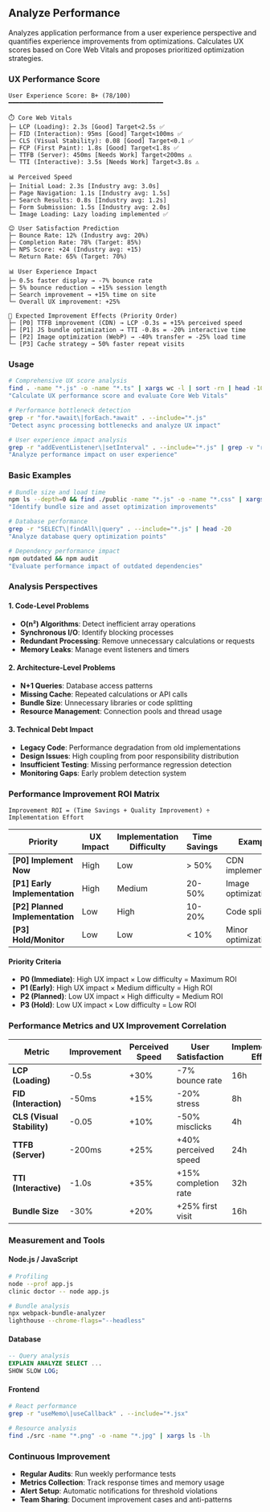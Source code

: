 ## Analyze Performance

Analyzes application performance from a user experience perspective and quantifies experience improvements from optimizations. Calculates UX scores based on Core Web Vitals and proposes prioritized optimization strategies.

### UX Performance Score

```text
User Experience Score: B+ (78/100)
━━━━━━━━━━━━━━━━━━━━━━━━━━━━━━━━━━━━━━━━━━━

⏱️ Core Web Vitals
├─ LCP (Loading): 2.3s [Good] Target<2.5s ✅
├─ FID (Interaction): 95ms [Good] Target<100ms ✅
├─ CLS (Visual Stability): 0.08 [Good] Target<0.1 ✅
├─ FCP (First Paint): 1.8s [Good] Target<1.8s ✅
├─ TTFB (Server): 450ms [Needs Work] Target<200ms ⚠️
└─ TTI (Interactive): 3.5s [Needs Work] Target<3.8s ⚠️

📊 Perceived Speed
├─ Initial Load: 2.3s [Industry avg: 3.0s]
├─ Page Navigation: 1.1s [Industry avg: 1.5s]
├─ Search Results: 0.8s [Industry avg: 1.2s]
├─ Form Submission: 1.5s [Industry avg: 2.0s]
└─ Image Loading: Lazy loading implemented ✅

😊 User Satisfaction Prediction
├─ Bounce Rate: 12% (Industry avg: 20%)
├─ Completion Rate: 78% (Target: 85%)
├─ NPS Score: +24 (Industry avg: +15)
└─ Return Rate: 65% (Target: 70%)

📊 User Experience Impact
├─ 0.5s faster display → -7% bounce rate
├─ 5% bounce reduction → +15% session length
├─ Search improvement → +15% time on site
└─ Overall UX improvement: +25%

🎯 Expected Improvement Effects (Priority Order)
├─ [P0] TTFB improvement (CDN) → LCP -0.3s = +15% perceived speed
├─ [P1] JS bundle optimization → TTI -0.8s = -20% interactive time
├─ [P2] Image optimization (WebP) → -40% transfer = -25% load time
└─ [P3] Cache strategy → 50% faster repeat visits
```

### Usage

```bash
# Comprehensive UX score analysis
find . -name "*.js" -o -name "*.ts" | xargs wc -l | sort -rn | head -10
"Calculate UX performance score and evaluate Core Web Vitals"

# Performance bottleneck detection
grep -r "for.*await\|forEach.*await" . --include="*.js"
"Detect async processing bottlenecks and analyze UX impact"

# User experience impact analysis
grep -r "addEventListener\|setInterval" . --include="*.js" | grep -v "removeEventListener\|clearInterval"
"Analyze performance impact on user experience"
```

### Basic Examples

```bash
# Bundle size and load time
npm ls --depth=0 && find ./public -name "*.js" -o -name "*.css" | xargs ls -lh
"Identify bundle size and asset optimization improvements"

# Database performance
grep -r "SELECT\|findAll\|query" . --include="*.js" | head -20
"Analyze database query optimization points"

# Dependency performance impact
npm outdated && npm audit
"Evaluate performance impact of outdated dependencies"
```

### Analysis Perspectives

#### 1. Code-Level Problems

- **O(n²) Algorithms**: Detect inefficient array operations
- **Synchronous I/O**: Identify blocking processes
- **Redundant Processing**: Remove unnecessary calculations or requests
- **Memory Leaks**: Manage event listeners and timers

#### 2. Architecture-Level Problems

- **N+1 Queries**: Database access patterns
- **Missing Cache**: Repeated calculations or API calls
- **Bundle Size**: Unnecessary libraries or code splitting
- **Resource Management**: Connection pools and thread usage

#### 3. Technical Debt Impact

- **Legacy Code**: Performance degradation from old implementations
- **Design Issues**: High coupling from poor responsibility distribution
- **Insufficient Testing**: Missing performance regression detection
- **Monitoring Gaps**: Early problem detection system

### Performance Improvement ROI Matrix

```text
Improvement ROI = (Time Savings + Quality Improvement) ÷ Implementation Effort
```

| Priority                        | UX Impact | Implementation Difficulty | Time Savings | Example             | Effort | Effect        |
| ------------------------------- | --------- | ------------------------- | ------------ | ------------------- | ------ | ------------- |
| **[P0] Implement Now**          | High      | Low                       | > 50%        | CDN implementation  | 8h     | Response -60% |
| **[P1] Early Implementation**   | High      | Medium                    | 20-50%       | Image optimization  | 16h    | Load -30%     |
| **[P2] Planned Implementation** | Low       | High                      | 10-20%       | Code splitting      | 40h    | Initial -15%  |
| **[P3] Hold/Monitor**           | Low       | Low                       | < 10%        | Minor optimizations | 20h    | Partial -5%   |

#### Priority Criteria

- **P0 (Immediate)**: High UX impact × Low difficulty = Maximum ROI
- **P1 (Early)**: High UX impact × Medium difficulty = High ROI
- **P2 (Planned)**: Low UX impact × High difficulty = Medium ROI
- **P3 (Hold)**: Low UX impact × Low difficulty = Low ROI

### Performance Metrics and UX Improvement Correlation

| Metric                     | Improvement | Perceived Speed | User Satisfaction    | Implementation Effort |
| -------------------------- | ----------- | --------------- | -------------------- | --------------------- |
| **LCP (Loading)**          | -0.5s       | +30%            | -7% bounce rate      | 16h                   |
| **FID (Interaction)**      | -50ms       | +15%            | -20% stress          | 8h                    |
| **CLS (Visual Stability)** | -0.05       | +10%            | -50% misclicks       | 4h                    |
| **TTFB (Server)**          | -200ms      | +25%            | +40% perceived speed | 24h                   |
| **TTI (Interactive)**      | -1.0s       | +35%            | +15% completion rate | 32h                   |
| **Bundle Size**            | -30%        | +20%            | +25% first visit     | 16h                   |

### Measurement and Tools

#### Node.js / JavaScript

```bash
# Profiling
node --prof app.js
clinic doctor -- node app.js

# Bundle analysis
npx webpack-bundle-analyzer
lighthouse --chrome-flags="--headless"
```

#### Database

```sql
-- Query analysis
EXPLAIN ANALYZE SELECT ...
SHOW SLOW LOG;
```

#### Frontend

```bash
# React performance
grep -r "useMemo\|useCallback" . --include="*.jsx"

# Resource analysis
find ./src -name "*.png" -o -name "*.jpg" | xargs ls -lh
```

### Continuous Improvement

- **Regular Audits**: Run weekly performance tests
- **Metrics Collection**: Track response times and memory usage
- **Alert Setup**: Automatic notifications for threshold violations
- **Team Sharing**: Document improvement cases and anti-patterns
